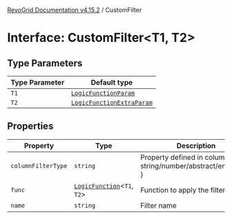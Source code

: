 [RevoGrid Documentation v4.15.2](README.md) / CustomFilter

# Interface: CustomFilter\<T1, T2\>

## Type Parameters

| Type Parameter | Default type |
| ------ | ------ |
| `T1` | [`LogicFunctionParam`](TypeAlias.LogicFunctionParam.md) |
| `T2` | [`LogicFunctionExtraParam`](TypeAlias.LogicFunctionExtraParam.md) |

## Properties

| Property | Type | Description | Defined in |
| ------ | ------ | ------ | ------ |
| `columnFilterType` | `string` | Property defined in column { filter: string/number/abstract/enum...etc } | [src/plugins/filter/filter.types.ts:54](https://github.com/revolist/revogrid/blob/30cfedca97f5b42c948bd2668fa87c350d2411bd/src/plugins/filter/filter.types.ts#L54) |
| `func` | [`LogicFunction`](Interface.LogicFunction.md)\<`T1`, `T2`\> | Function to apply the filter | [src/plugins/filter/filter.types.ts:62](https://github.com/revolist/revogrid/blob/30cfedca97f5b42c948bd2668fa87c350d2411bd/src/plugins/filter/filter.types.ts#L62) |
| `name` | `string` | Filter name | [src/plugins/filter/filter.types.ts:58](https://github.com/revolist/revogrid/blob/30cfedca97f5b42c948bd2668fa87c350d2411bd/src/plugins/filter/filter.types.ts#L58) |
